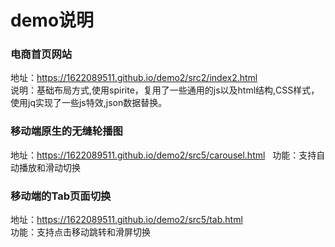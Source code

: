 # demo说明  
### 电商首页网站         

地址：https://1622089511.github.io/demo2/src2/index2.html    
说明：基础布局方式,使用spirite，复用了一些通用的js以及html结构,CSS样式，使用jq实现了一些js特效,json数据替换。 























### 移动端原生的无缝轮播图   
地址：https://1622089511.github.io/demo2/src5/carousel.html   
功能：支持自动播放和滑动切换  

### 移动端的Tab页面切换   
地址：https://1622089511.github.io/demo2/src5/tab.html    
功能：支持点击移动跳转和滑屏切换
